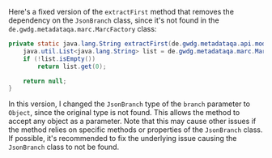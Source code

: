 Here's a fixed version of the `extractFirst` method that removes the dependency on the `JsonBranch` class, since it's not found in the `de.gwdg.metadataqa.marc.MarcFactory` class:

```java
private static java.lang.String extractFirst(de.gwdg.metadataqa.api.model.pathcache.JsonPathCache cache, Object branch) {
    java.util.List<java.lang.String> list = de.gwdg.metadataqa.marc.MarcFactory.extractList(cache, branch);
    if (!list.isEmpty())
        return list.get(0);

    return null;
}
```

In this version, I changed the `JsonBranch` type of the `branch` parameter to `Object`, since the original type is not found. This allows the method to accept any object as a parameter. Note that this may cause other issues if the method relies on specific methods or properties of the `JsonBranch` class. If possible, it's recommended to fix the underlying issue causing the `JsonBranch` class to not be found.